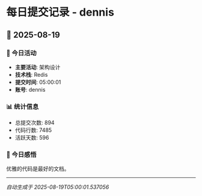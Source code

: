 # 每日提交记录 - dennis

## 📅 2025-08-19

### 🎯 今日活动
- **主要活动**: 架构设计
- **技术栈**: Redis
- **提交时间**: 05:00:01
- **账号**: dennis

### 📊 统计信息
- 总提交次数: 894
- 代码行数: 7485
- 活跃天数: 596

### 💭 今日感悟
优雅的代码是最好的文档。

---
*自动生成于 2025-08-19T05:00:01.537056*
